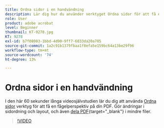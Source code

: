 ```yaml
---
title: Ordna sidor i en handvändning
description: Lär dig hur du använder verktyget Ordna sidor för att få en fågelperspektiv på PDF
role: User
product: adobe acrobat
level: Beginner
thumbnail: KT-9278.jpg
KT: 9278
exl-id: b7f08003-1bbd-4d90-9ff7-6033da20a705
source-git-commit: 1a2c91b1379fbaa1f8efa5e159bc64a13be29f96
workflow-type: tm+mt
source-wordcount: '74'
ht-degree: 13%

---
```


# Ordna sidor i en handvändning

I den här 60 sekunder långa videosjälvstudien lär du dig att använda [Ordna sidor](https://www.adobe.com/se/acrobat/online/rearrange-pdf.html) verktyg för att få en fågelperspektiv på din PDF. Gör ändringar i sidordning och layout, och även [dela PDF](https://www.adobe.com/se/acrobat/online/split-pdf.html){target=&quot;_blank&quot;} i mindre filer.

>[!VIDEO](https://video.tv.adobe.com/v/338278?hidetitle=true)
